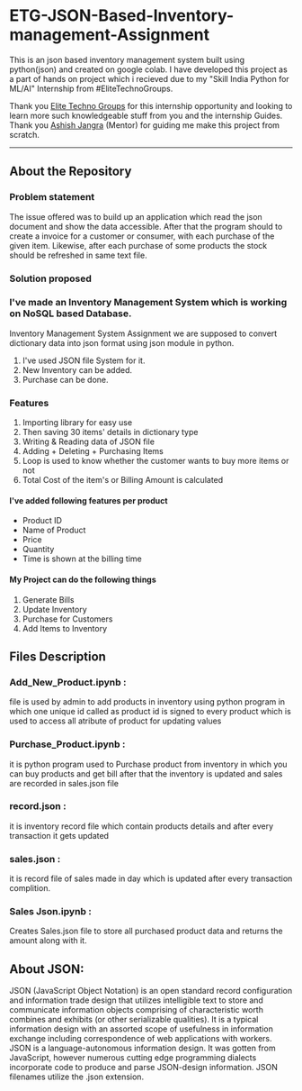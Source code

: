 # ETG-JSON-Based-Inventory-management-Assignment


This is an json based inventory management system built using python(json) and created on google colab.
I have developed this project as a part of hands on project which i recieved due to my "Skill India Python for ML/AI" Internship from #EliteTechnoGroups.

Thank you [Elite Techno Groups](https://www.elitetechnogroups.com/) for this internship opportunity and looking to learn more such knowledgeable stuff from you and the internship Guides.
Thank you [Ashish Jangra](https://github.com/AshishJangra27/) (Mentor) for guiding me make this project from scratch.

-----
## About the Repository

### Problem statement

The issue offered was to build up an application which read the json document and show the data accessible.
After that the program should to create a invoice for a customer or consumer, with each purchase of the given item.
Likewise, after each purchase of some products the stock should be refreshed in same text file.

### Solution proposed

### I've made an Inventory Management System which is working on NoSQL based Database.
Inventory Management System Assignment we are supposed to convert dictionary data into json format using json module in python.
1. I've used JSON file System for it.
2. New Inventory can be added.
3. Purchase can be done.

### Features
1. Importing library for easy use
2. Then saving 30 items' details in dictionary type
3. Writing & Reading data of JSON file
4. Adding + Deleting + Purchasing Items
5. Loop is used to know whether the customer wants to buy more items or not
6. Total Cost of the item's or Billing Amount is calculated

#### I've added following features per product
- Product ID
- Name of Product
- Price
- Quantity
- Time is shown at the billing time

#### My Project can do the following things
1. Generate Bills
2. Update Inventory
3. Purchase for Customers
4. Add Items to Inventory

## Files Description
### Add_New_Product.ipynb : 
file is used by admin to add products in inventory using python program in which one unique id called as product id is signed to every 
product which is used to access all atribute of product for updating values
### Purchase_Product.ipynb :
it is python program used to Purchase product from inventory in which you can buy products and get bill after that the inventory is updated and sales are recorded in sales.json file
### record.json : 
it is inventory record file which contain products details and after every transaction it gets updated
### sales.json : 
it is record file of sales made in day which is updated after every transaction complition.
### Sales Json.ipynb :
Creates Sales.json file to store all purchased product data and returns the amount along with it.

## About JSON:

JSON (JavaScript Object Notation) is an open standard record configuration and information trade design that utilizes intelligible text to store and communicate information objects comprising of characteristic worth combines and exhibits (or other serializable qualities). It is a typical information design with an assorted scope of usefulness in information exchange including correspondence of web applications with workers.
JSON is a language-autonomous information design. It was gotten from JavaScript, however numerous cutting edge programming dialects incorporate code to produce and parse JSON-design information. JSON filenames utilize the .json extension.

